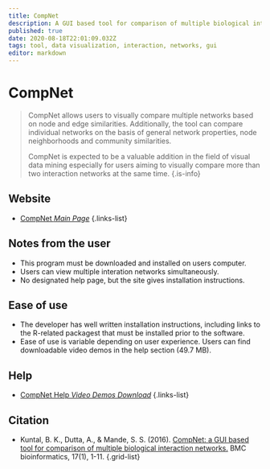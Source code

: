 ```yaml
---
title: CompNet
description: A GUI based tool for comparison of multiple biological interaction networks
published: true
date: 2020-08-18T22:01:09.032Z
tags: tool, data visualization, interaction, networks, gui
editor: markdown
---
```


# CompNet

> CompNet allows users to visually compare multiple networks based on node and edge similarities. Additionally, the tool can compare individual networks on the basis of general network properties, node neighborhoods and community similarities. 
>
> CompNet is expected to be a valuable addition in the field of visual data mining especially for users aiming to visually compare more than two interaction networks at the same time.
{.is-info}

 

## Website 

- [CompNet *Main Page*](https://web.rniapps.net/compnet/)
 {.links-list}


## Notes from the user

- This program must be downloaded and installed on users computer. 
- Users can view multiple interation networks simultaneously.
- No designated help page, but the site gives installation instructions. 
## Ease of use

- The developer has well written installation instructions, including links to the R-related packagest that must be installed prior to the software. 
- Ease of use is variable depending on user experience.  Users can find downloadable video demos in the help section (49.7 MB). 

## Help

- [CompNet Help *Video Demos Download*](https://web.rniapps.net/compnet/demo/compnet_video_demo.zip)
{.links-list}


## Citation 

- Kuntal, B. K., Dutta, A., & Mande, S. S. (2016). [CompNet: a GUI based tool for comparison of multiple biological interaction networks.](https://bmcbioinformatics.biomedcentral.com/articles/10.1186/s12859-016-1013-x) BMC bioinformatics, 17(1), 1-11.
{.grid-list}
